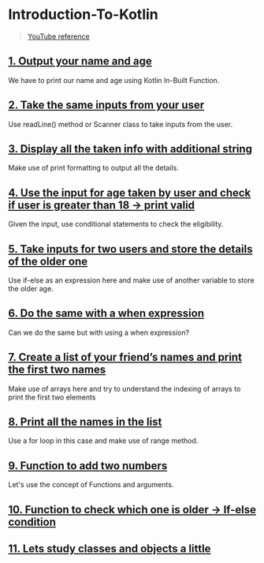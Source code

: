 # Introduction-To-Kotlin
> [YouTube reference](https://www.youtube.com/watch?v=fX-_oYJ9TQg)
## [1.  Output your name and age](activities/01.kt)
We have to print our name and age using Kotlin In-Built Function.

## [2.	Take the same inputs from your user](activities/02.kt)
Use readLine() method or Scanner class to take inputs from the user.

## [3.	Display all the taken info with additional string](activities/03.kt)
Make use of print formatting to output all the details.

## [4.	Use the input for age taken by user and check if user is greater than 18 -> print valid](activities/04.kt)
Given the input, use conditional statements to check the eligibility.

## [5.	Take inputs for two users and store the details of the older one](activities/05.kt)
Use if-else as an expression here and make use of another variable to store the older age.

## [6.	Do the same with a when expression](activities/06.kt)
Can we do the same but with using a when expression?

## [7.	Create a list of your friend’s names and print the first two names](activities/07.kt)
Make use of arrays here and try to understand the indexing of arrays to print the first two elements

## [8.	Print all the names in the list](activities/08.kt)
Use a for loop in this case and make use of range method.

## [9.	Function to add two numbers](activities/09.kt)
Let's use the concept of Functions and arguments.

## [10.	Function to check which one is older -> If-else condition](activities/10.kt)

## [11. Lets study classes and objects a little](activities/11.kt)

